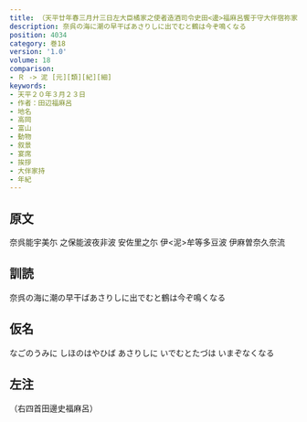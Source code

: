 ```yaml
---
title: （天平廿年春三月廾三日左大臣橘家之使者造酒司令史田<邊>福麻呂饗于守大伴宿祢家持舘爰作新歌并便誦古詠各述心緒）
description: 奈呉の海に潮の早干ばあさりしに出でむと鶴は今ぞ鳴くなる
position: 4034
category: 巻18
version: '1.0'
volume: 18
comparison:
- Ｒ -> 泥 [元][類][紀][細]
keywords:
- 天平２０年３月２３日
- 作者：田辺福麻呂
- 地名
- 高岡
- 富山
- 動物
- 叙景
- 宴席
- 挨拶
- 大伴家持
- 年紀
---
```


## 原文

奈呉能宇美尓 之保能波夜非波 安佐里之尓 伊<泥>牟等多豆波 伊麻曽奈久奈流

## 訓読

奈呉の海に潮の早干ばあさりしに出でむと鶴は今ぞ鳴くなる

## 仮名

なごのうみに しほのはやひば あさりしに いでむとたづは いまぞなくなる

## 左注

（右四首田邊史福麻呂）
